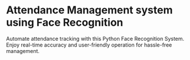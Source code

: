 #  Attendance Management system using Face Recognition 

Automate attendance tracking with this Python Face Recognition System. Enjoy real-time accuracy and user-friendly operation for hassle-free management.
